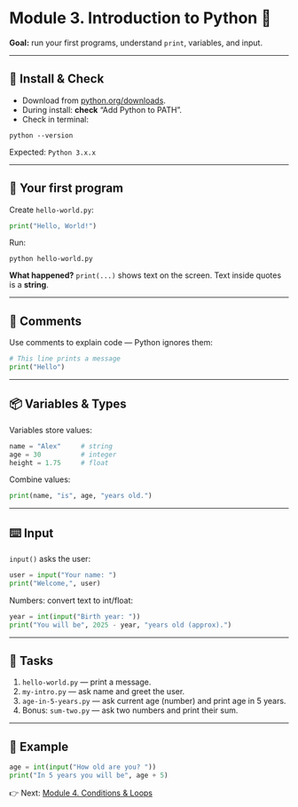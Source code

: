 # Module 3. Introduction to Python 🐍

**Goal:** run your first programs, understand `print`, variables, and input.

---

## 🔧 Install & Check
- Download from [python.org/downloads](https://www.python.org/downloads/).
- During install: **check** “Add Python to PATH”.
- Check in terminal:
```
python --version
```
Expected: `Python 3.x.x`

---

## 👋 Your first program
Create `hello-world.py`:
```python
print("Hello, World!")
```
Run:
```
python hello-world.py
```

**What happened?** `print(...)` shows text on the screen. Text inside quotes is a **string**.

---

## 💬 Comments
Use comments to explain code — Python ignores them:
```python
# This line prints a message
print("Hello")
```

---

## 📦 Variables & Types
Variables store values:
```python
name = "Alex"     # string
age = 30          # integer
height = 1.75     # float
```
Combine values:
```python
print(name, "is", age, "years old.")
```

---

## ⌨️ Input
`input()` asks the user:
```python
user = input("Your name: ")
print("Welcome,", user)
```

Numbers: convert text to int/float:
```python
year = int(input("Birth year: "))
print("You will be", 2025 - year, "years old (approx).")
```

---

## 📝 Tasks
1. `hello-world.py` — print a message.
2. `my-intro.py` — ask name and greet the user.
3. `age-in-5-years.py` — ask current age (number) and print age in 5 years.
4. Bonus: `sum-two.py` — ask two numbers and print their sum.

---

## 🎯 Example
```python
age = int(input("How old are you? "))
print("In 5 years you will be", age + 5)
```

👉 Next: [Module 4. Conditions & Loops](module-4-conditions-loops.md)
